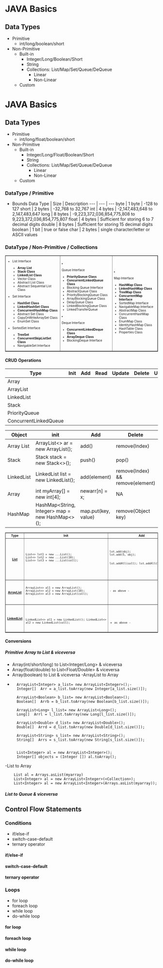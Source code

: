 # JAVA Basics

## Data Types
- Primitive
  - int/long/boolean/short
- Non-Primitive
  - Built-in
    - Integer/Long/Boolean/Short
    - String
    - Collections: List/Map/Set/Queue/DeQueue
      - Linear
      - Non-Linear
  - Custom
# JAVA Basics

## Data Types
- Primitive
  - int/long/float/boolean/short
- Non-Primitive
  - Built-in
    - Integer/Long/Float/Boolean/Short
    - String
    - Collections: List/Map/Set/Queue/DeQueue
      - Linear
      - Non-Linear
  - Custom

### DataType / Primitive
- Bounds
 Data Type | Size | Description 
    --- | --- | --- 
    byte | 1 byte | -128 to 127
    short | 2 bytes | -32,768 to 32,767
    int | 4 bytes | -2,147,483,648 to 2,147,483,647
    long | 8 bytes | -9,223,372,036,854,775,808 to 9,223,372,036,854,775,807
    float | 4 bytes | Sufficient for storing 6 to 7 decimal digits
    double | 8 bytes |  Sufficient for storing 15 decimal digits
    boolean | 1 bit | true or false
    char | 2 bytes | single character/letter or ASCII values
 
### DataType / Non-Primitive / Collections
<table border="1" id="tbl_dt_pm_col" class="tbl-dt-pm-col">
  <tr>
    <td>

- List Interface
  - **Array List**
  - **Stack Class**
  - **LinkedList Class**
  - Vector Class
  - Abstract List Class
  - Abstract Sequential List Class
- Set Interface
  - **HashSet Class**
  - **LinkedHashSet Class**
  - **ConcurrentHashMap Class**
  - Abstract Set Class
  - CopyOnWriteArraySet Class
  - EnumSet Class
- SortedSet Interface
  - **TreeSet**
  - **ConcurrentSkipListSet Class**
  - NavigableSet Interface
      &nbsp;
    </td>
    <td>
 
- Queue Interface
  - **PriorityQueue Class**
  - **ConcurrentLinkedQueue Class**
  - Blocking Queue Interface
  - AbstractQueue Class
  - PriorityBlockingQueue Class
  - ArrayBlockingQueue Class
  - DelayQueue Class
  - LinkedBlockingQueue Class
  - LinkedTransferQueue
- Deque Interface
  - **ConcurrentLinkedDeque Class**
  - **ArrayDeque Class**
  - BlockingDeque Interface
      &nbsp;
    </td>
    <td>
 
- Map Interface
  - **HashMap Class**
  - **LinkedHashMap Class**
  - **TreeMap Class**
  - **ConcurrentMap Interface**
  - SortedMap Interface
  - NavigableMap Interface
  - AbstractMap Class
  - ConcurrentHashMap Class
  - EnumMap Class
  - IdentityHashMap Class
  - HashTable Class
  - Properties Class
      &nbsp;
    </td>
  </tr>
</table>





#### CRUD Operations
Type | Init | Add | Read | Update | Delete | Usage | Avoid
--- | --- | --- | --- | --- | --- | --- | ---
Array |  |  |  |  |  |  | 
ArrayList |  |  |  |  |   |  | 
LinkedList |  |  |  |  |   |  | 
Stack |  |  |  |  |   |  | 
PriorityQueue |  |  |  |  |   |  | 
ConcurrentLinkedQueue |  |  |  |  |   |  | 

Object | init | Add | Delete | Update| Read | Size | Contains 
--- | --- | --- | --- | --- | --- | --- | ---
Array List | ArrayList<> ar = new ArrayList<String>(); | add() | remove(Index) | set(index, <value>) | get(Index) | size() | --
Stack | Stack<Integer> stack = new Stack<>(); | push(<value>) | pop() | NA | peek() & search(<value>)  | size() |-- 
LinkedList | LinkedList<String> list = new LinkedList<String>(); |  add(element) | remove(Index) && remove(element) | set(index, <value>) | get(Index) | size() | contains(Object)
Array | int myArray[] = new int[4]; | newarr[n] = x;  | NA | newarr[n] = x; ) | newarr[n] | array.length | --
HashMap | HashMap<String, Integer> map = new HashMap<>(); | map.put(key, value) | 	remove(Object key) | 	replace(K key, V value) | get(key) | size() | map.containsKey(Key) & map.containsValue(Object value)

<table border="1" id="tbl_dt_pm_col" class="tbl-dt-pm-col">
  <tr>
    <th>Type</th>
    <th>Init</th>
    <th>Add</th>
    <th>Update</th>
    <th>Read</th>
    <th>Delete</th>
    <th>Size</th>
    <th>Iterator</th>
    <th>Misc</th>
  </tr>
  <tr>
    <th><a href="https://docs.oracle.com/javase/8/docs/api/java/util/List.html">List</a></th>
    <td>
      <pre>
List<> lst1 = new ...List<String>();
List<> lst2 = new ...List<String>(10);
List<> lst3 = new ...List<String>(coll);
      </pre>
    </td>
    <td>
      <pre>
lst.add(obj);
lst.add(5, obj);

lst.addAll(coll);
lst.addAll(5, coll);
      </pre>
    </td>
    <td>
      <pre>
lst.set(5, obj);
      </pre>
    </td>
    <td>
      <pre>
lst.get(5);

lst.indexOf(obj);

lst.subList(5, 10);
      </pre>
    </td>
    <td>
      <pre>
lst.remove(5);
lst.remove(obj);
lst.removeAll(coll);
lst.removeIf(5);
lst.removeRange(5, 10);

lst.retainAll(coll);

lst.clear();
      </pre>
    </td>
    <td>
      <pre>
lst.size();
      </pre>
    </td>
    <td>
      <pre>
lst.listIterator();
lst.listIterator(5);
      </pre>
    </td>
    <td>
      <pre>
lst.isEmpty();

lst.contains(obj);
lst.containsAll(obj);

lst.sort(comparator);
      </pre>
    </td>
  </tr>
  <tr>
    <th><a href="https://docs.oracle.com/javase/8/docs/api/java/util/ArrayList.html">ArrayList</a></th>
    <td>
      <pre>
ArrayList<> al1 = new ArrayList<String>();
ArrayList<> al2 = new ArrayList<String>(10);
ArrayList<> al3 = new ArrayList<String>(coll);
      </pre>
    </td>
    <td>
      <pre>
- as above -
      </pre>
    </td>
    <td>
      <pre>
- as above -
      </pre>
    </td>
    <td>
      <pre>
- as above -
      </pre>
    </td>
    <td>
      <pre>
- as above -
      </pre>
    </td>
    <td>
      <pre>
- as above -
al.trimToSize();
      </pre>
    </td>
    <td>
      <pre>
- as above -
al.forEach(action);

al.iterator();
al.spliterator();
      </pre>
    </td>
    <td>
      <pre>
- as above -
      </pre>
    </td>
  </tr>
  <tr>
    <th><a href="https://docs.oracle.com/javase/8/docs/api/java/util/LinkedList.html">LinkedList</a></th>
    <td>
      <pre>
LinkedList<> al1 = new LinkedList<String>();
LinkedList<> al2 = new LinkedList<String>(coll);
      </pre>
    </td>
    <td>
      <pre>
- as above -
      </pre>
    </td>
    <td>
      <pre>
- as above -
      </pre>
    </td>
    <td>
      <pre>
- as above -
      </pre>
    </td>
    <td>
      <pre>
- as above -
      </pre>
    </td>
    <td>
      <pre>
- as above -
al.trimToSize();
      </pre>
    </td>
    <td>
      <pre>
- as above -
al.forEach(action);

al.iterator();
al.spliterator();
      </pre>
    </td>
    <td>
      <pre>
- as above -
      </pre>
    </td>
  </tr>
</table>

#### Conversions
##### Primitive Array to List & viceversa
- Array(int/short/long) to List<Integer/Long> & viceversa
- Array(float/double) to List<Float/Double> & viceversa
- Array(boolean) to List<Boolean> & viceversa
-ArrayList to Array
- 		ArrayList<Integer> a_list= new ArrayList<Integer>();- 	
		Integer[]  Arr = a_list.toArray(new Integer[a_list.size()]);		
		
		ArrayList<Boolean> b_list= new ArrayList<Boolean>();		
		Boolean[]  Arrb = b_list.toArray(new Boolean[b_list.size()]);
		
		ArrayList<Long> l_list= new ArrayList<Long>();		
		Long[]  Arrl = l_list.toArray(new Long[l_list.size()]);
		
		ArrayList<Double> d_list= new ArrayList<Double>();		
		Double[]  Arrd = d_list.toArray(new Double[d_list.size()]);
		
		ArrayList<String> s_list= new ArrayList<String>();		
		String[]  Arrs = s_list.toArray(new String[s_list.size()]);


		List<Integer> al = new ArrayList<Integer>();
		Integer[] objects = (Integer []) al.toArray();
-List to Array
		
  		List al = Arrays.asList(myarray)
		List<Integer> al = new ArrayList<Integer>(<Collection>);
		List<Integer> al = new ArrayList<Integer>(Arrays.asList(myarray));

##### List to Queue & viceversa


## Control Flow Statements

### Conditions
- if/else-if
- switch-case-default
- ternary operator
#### if/else-if
#### switch-case-default
#### ternary operator

### Loops
- for loop
- foreach loop
- while loop
- do-while loop
#### for loop
#### foreach loop
#### while loop
#### do-while loop

<style>
#tbl_dt_pm_col {font-size:x-small;}
.tbl-dt-pm-col {font-size:x-small;}
</style>
